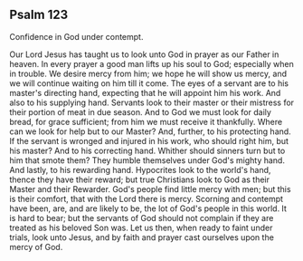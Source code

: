 ## Psalm 123

Confidence in God under contempt.

Our Lord Jesus has taught us to look unto God in prayer as our Father in heaven. In every prayer a good man lifts up his soul to God; especially when in trouble. We desire mercy from him; we hope he will show us mercy, and we will continue waiting on him till it come. The eyes of a servant are to his master's directing hand, expecting that he will appoint him his work. And also to his supplying hand. Servants look to their master or their mistress for their portion of meat in due season. And to God we must look for daily bread, for grace sufficient; from him we must receive it thankfully. Where can we look for help but to our Master? And, further, to his protecting hand. If the servant is wronged and injured in his work, who should right him, but his master? And to his correcting hand. Whither should sinners turn but to him that smote them? They humble themselves under God's mighty hand. And lastly, to his rewarding hand. Hypocrites look to the world's hand, thence they have their reward; but true Christians look to God as their Master and their Rewarder. God's people find little mercy with men; but this is their comfort, that with the Lord there is mercy. Scorning and contempt have been, are, and are likely to be, the lot of God's people in this world. It is hard to bear; but the servants of God should not complain if they are treated as his beloved Son was. Let us then, when ready to faint under trials, look unto Jesus, and by faith and prayer cast ourselves upon the mercy of God.

